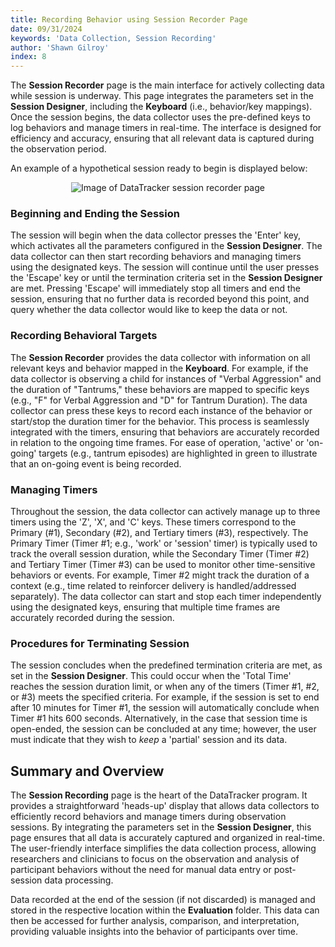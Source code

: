 ```yaml
---
title: Recording Behavior using Session Recorder Page
date: 09/31/2024
keywords: 'Data Collection, Session Recording'
author: 'Shawn Gilroy'
index: 8
---
```


The **Session Recorder** page is the main interface for actively collecting data while session is underway. This page integrates the parameters set in the **Session Designer**, including the **Keyboard** (i.e., behavior/key mappings). Once the session begins, the data collector uses the pre-defined keys to log behaviors and manage timers in real-time. The interface is designed for efficiency and accuracy, ensuring that all relevant data is captured during the observation period.

An example of a hypothetical session ready to begin is displayed below:

<div align="center" width="100%">
    <img src="/docs/session_recorder.png" alt="Image of DataTracker session recorder page"/>
</div>

### Beginning and Ending the Session

The session will begin when the data collector presses the 'Enter' key, which activates all the parameters configured in the **Session Designer**. The data collector can then start recording behaviors and managing timers using the designated keys. The session will continue until the user presses the 'Escape' key or until the termination criteria set in the **Session Designer** are met. Pressing 'Escape' will immediately stop all timers and end the session, ensuring that no further data is recorded beyond this point, and query whether the data collector would like to keep the data or not.

### Recording Behavioral Targets

The **Session Recorder** provides the data collector with information on all relevant keys and behavior mapped in the **Keyboard**. For example, if the data collector is observing a child for instances of "Verbal Aggression" and the duration of "Tantrums," these behaviors are mapped to specific keys (e.g., "F" for Verbal Aggression and "D" for Tantrum Duration). The data collector can press these keys to record each instance of the behavior or start/stop the duration timer for the behavior. This process is seamlessly integrated with the timers, ensuring that behaviors are accurately recorded in relation to the ongoing time frames. For ease of operation, 'active' or 'on-going' targets (e.g., tantrum episodes) are highlighted in green to illustrate that an on-going event is being recorded.

### Managing Timers

Throughout the session, the data collector can actively manage up to three timers using the 'Z', 'X', and 'C' keys. These timers correspond to the Primary (#1), Secondary (#2), and Tertiary timers (#3), respectively. The Primary Timer (Timer #1; e.g., 'work' or 'session' timer) is typically used to track the overall session duration, while the Secondary Timer (Timer #2) and Tertiary Timer (Timer #3) can be used to monitor other time-sensitive behaviors or events. For example, Timer #2 might track the duration of a context (e.g., time related to reinforcer delivery is handled/addressed separately). The data collector can start and stop each timer independently using the designated keys, ensuring that multiple time frames are accurately recorded during the session.

### Procedures for Terminating Session

The session concludes when the predefined termination criteria are met, as set in the **Session Designer**. This could occur when the 'Total Time' reaches the session duration limit, or when any of the timers (Timer #1, #2, or #3) meets the specified criteria. For example, if the session is set to end after 10 minutes for Timer #1, the session will automatically conclude when Timer #1 hits 600 seconds. Alternatively, in the case that session time is open-ended, the session can be concluded at any time; however, the user must indicate that they wish to _keep_ a 'partial' session and its data.

## Summary and Overview

The **Session Recording** page is the heart of the DataTracker program. It provides a straightforward 'heads-up' display that allows data collectors to efficiently record behaviors and manage timers during observation sessions. By integrating the parameters set in the **Session Designer**, this page ensures that all data is accurately captured and organized in real-time. The user-friendly interface simplifies the data collection process, allowing researchers and clinicians to focus on the observation and analysis of participant behaviors without the need for manual data entry or post-session data processing.

Data recorded at the end of the session (if not discarded) is managed and stored in the respective location within the **Evaluation** folder. This data can then be accessed for further analysis, comparison, and interpretation, providing valuable insights into the behavior of participants over time.
